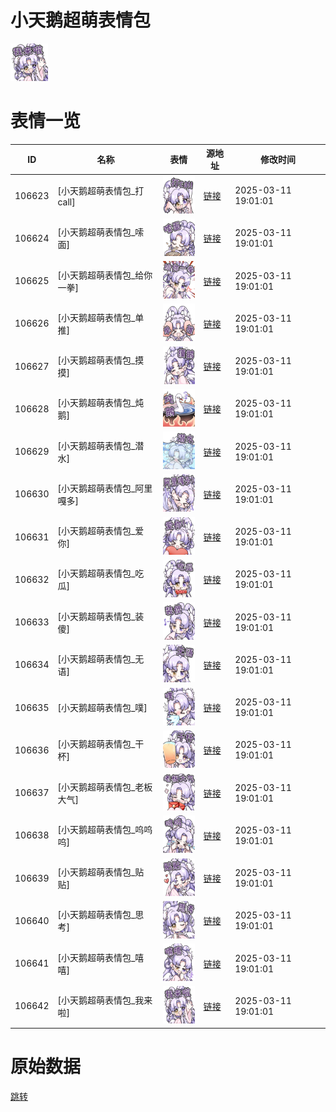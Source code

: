 # 小天鹅超萌表情包

<img src="./cover.png" height="60" alt="cover" />

# 表情一览

|ID|名称|表情|源地址|修改时间|
|----|----|----|----|----|
|106623|[小天鹅超萌表情包_打call]|<img src="./pic/106623_%5B小天鹅超萌表情包_打call%5D.png" height="60" alt="打call"/>|[链接](https://i0.hdslb.com/bfs/garb/2290c929e001b83600d11fb407ada389e6d92dc2.png)|2025-03-11 19:01:01|
|106624|[小天鹅超萌表情包_嗦面]|<img src="./pic/106624_%5B小天鹅超萌表情包_嗦面%5D.png" height="60" alt="嗦面"/>|[链接](https://i0.hdslb.com/bfs/garb/cebe5415cdd1c1aefd75d544074d5308dcbd5ac3.png)|2025-03-11 19:01:01|
|106625|[小天鹅超萌表情包_给你一拳]|<img src="./pic/106625_%5B小天鹅超萌表情包_给你一拳%5D.png" height="60" alt="给你一拳"/>|[链接](https://i0.hdslb.com/bfs/garb/a43f6836bc741ef42c56bd1d000c01f4f0ed2180.png)|2025-03-11 19:01:01|
|106626|[小天鹅超萌表情包_单推]|<img src="./pic/106626_%5B小天鹅超萌表情包_单推%5D.png" height="60" alt="单推"/>|[链接](https://i0.hdslb.com/bfs/garb/69118398e47de8f0fe330b2dcfb056b4a7bd9527.png)|2025-03-11 19:01:01|
|106627|[小天鹅超萌表情包_摸摸]|<img src="./pic/106627_%5B小天鹅超萌表情包_摸摸%5D.png" height="60" alt="摸摸"/>|[链接](https://i0.hdslb.com/bfs/garb/c71b79436ecc0f6b931958b4ddb6fdfddd9d16f2.png)|2025-03-11 19:01:01|
|106628|[小天鹅超萌表情包_炖鹅]|<img src="./pic/106628_%5B小天鹅超萌表情包_炖鹅%5D.png" height="60" alt="炖鹅"/>|[链接](https://i0.hdslb.com/bfs/garb/b609083b62ec72948c66653bb21ac5d2333c746c.png)|2025-03-11 19:01:01|
|106629|[小天鹅超萌表情包_潜水]|<img src="./pic/106629_%5B小天鹅超萌表情包_潜水%5D.png" height="60" alt="潜水"/>|[链接](https://i0.hdslb.com/bfs/garb/ae5d8eebef5720172f616d959602d738b58272c4.png)|2025-03-11 19:01:01|
|106630|[小天鹅超萌表情包_阿里嘎多]|<img src="./pic/106630_%5B小天鹅超萌表情包_阿里嘎多%5D.png" height="60" alt="阿里嘎多"/>|[链接](https://i0.hdslb.com/bfs/garb/8b368be594cdec524c1a1b8b66865eb6b0d59492.png)|2025-03-11 19:01:01|
|106631|[小天鹅超萌表情包_爱你]|<img src="./pic/106631_%5B小天鹅超萌表情包_爱你%5D.png" height="60" alt="爱你"/>|[链接](https://i0.hdslb.com/bfs/garb/2bf2d6a62a64255698b1b7644fc5892bcc2dacc8.png)|2025-03-11 19:01:01|
|106632|[小天鹅超萌表情包_吃瓜]|<img src="./pic/106632_%5B小天鹅超萌表情包_吃瓜%5D.png" height="60" alt="吃瓜"/>|[链接](https://i0.hdslb.com/bfs/garb/add860bc9cb98682989f33827909cae19a202a37.png)|2025-03-11 19:01:01|
|106633|[小天鹅超萌表情包_装傻]|<img src="./pic/106633_%5B小天鹅超萌表情包_装傻%5D.png" height="60" alt="装傻"/>|[链接](https://i0.hdslb.com/bfs/garb/d8f42a4d4a71dd41a30a7dc5b6fb9113adb7605a.png)|2025-03-11 19:01:01|
|106634|[小天鹅超萌表情包_无语]|<img src="./pic/106634_%5B小天鹅超萌表情包_无语%5D.png" height="60" alt="无语"/>|[链接](https://i0.hdslb.com/bfs/garb/21ad4e2d82ac26f80dfc37233daaaac6c41a294e.png)|2025-03-11 19:01:01|
|106635|[小天鹅超萌表情包_噗]|<img src="./pic/106635_%5B小天鹅超萌表情包_噗%5D.png" height="60" alt="噗"/>|[链接](https://i0.hdslb.com/bfs/garb/64a3b00dc8117b6dbfb0e9dd69496087dbd11869.png)|2025-03-11 19:01:01|
|106636|[小天鹅超萌表情包_干杯]|<img src="./pic/106636_%5B小天鹅超萌表情包_干杯%5D.png" height="60" alt="干杯"/>|[链接](https://i0.hdslb.com/bfs/garb/aa8b86d6973eb37f920dce081652bd3b0aa4dd92.png)|2025-03-11 19:01:01|
|106637|[小天鹅超萌表情包_老板大气]|<img src="./pic/106637_%5B小天鹅超萌表情包_老板大气%5D.png" height="60" alt="老板大气"/>|[链接](https://i0.hdslb.com/bfs/garb/f6790584521649ac3040509785ad42332797fce0.png)|2025-03-11 19:01:01|
|106638|[小天鹅超萌表情包_呜呜呜]|<img src="./pic/106638_%5B小天鹅超萌表情包_呜呜呜%5D.png" height="60" alt="呜呜呜"/>|[链接](https://i0.hdslb.com/bfs/garb/a453817a58fa0af95c7c1bf0d02fdc57382bbb6a.png)|2025-03-11 19:01:01|
|106639|[小天鹅超萌表情包_贴贴]|<img src="./pic/106639_%5B小天鹅超萌表情包_贴贴%5D.png" height="60" alt="贴贴"/>|[链接](https://i0.hdslb.com/bfs/garb/a143e55969de0e4746c73430ce620ec92610acf2.png)|2025-03-11 19:01:01|
|106640|[小天鹅超萌表情包_思考]|<img src="./pic/106640_%5B小天鹅超萌表情包_思考%5D.png" height="60" alt="思考"/>|[链接](https://i0.hdslb.com/bfs/garb/f615075b8b86a747cb035fe09f22eaa145797ca4.png)|2025-03-11 19:01:01|
|106641|[小天鹅超萌表情包_嘻嘻]|<img src="./pic/106641_%5B小天鹅超萌表情包_嘻嘻%5D.png" height="60" alt="嘻嘻"/>|[链接](https://i0.hdslb.com/bfs/garb/c5f3a6fe4c6b476eb2de34bdc296ec2c6c5e38d4.png)|2025-03-11 19:01:01|
|106642|[小天鹅超萌表情包_我来啦]|<img src="./pic/106642_%5B小天鹅超萌表情包_我来啦%5D.png" height="60" alt="我来啦"/>|[链接](https://i0.hdslb.com/bfs/garb/59dde8045d96485b21d0bc0a4cdff978c6f88dd3.png)|2025-03-11 19:01:01|

# 原始数据

[跳转](./raw.json)

